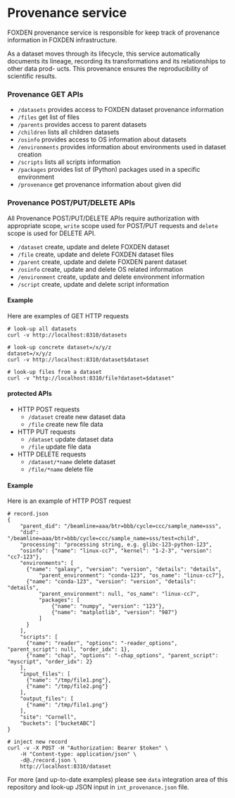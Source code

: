 # Provenance service
FOXDEN provenance service is responsible for keep track of
provenance information in FOXDEN infrastructure.

As a dataset moves through its lifecycle, this service
automatically documents its lineage, recording its transformations
and its relationships to other data prod- ucts. This provenance
ensures the reproducibility of scientific results.

### Provenance GET APIs
- `/datasets` provides access to FOXDEN dataset provenance information
- `/files` get list of files
- `/parents` provides access to parent datasets
- `/children` lists all children datasets
- `/osinfo` provides access to OS information about datasets
- `/environments` provides information about environments used in dataset
  creation
- `/scripts` lists all scripts information
- `/packages` provides list of (Python) packages used in a specific environment
- `/provenance` get provenance information about given did

### Provenance POST/PUT/DELETE APIs
All Provenance POST/PUT/DELETE APIs require authorization with appropriate
scope, `write` scope used for POST/PUT requests and `delete` scope is used for
DELETE API.

- `/dataset` create, update and delete FOXDEN dataset
- `/file` create, update and delete FOXDEN dataset files
- `/parent` create, update and delete FOXDEN parent dataset
- `/osinfo` create, update and delete OS related information
- `/environment` create, update and delete environment information
- `/script` create, update and delete script information

#### Example
Here are examples of GET HTTP requests
```
# look-up all datasets
curl -v http://localhost:8310/datasets

# look-up concrete dataset=/x/y/z
dataset=/x/y/z
curl -v http://localhost:8310/dataset$dataset

# look-up files from a dataset
curl -v "http://localhost:8310/file?dataset=$dataset"
```

#### protected APIs
- HTTP POST requests
    - `/dataset` create new dataset data
    - `/file` create new file data
- HTTP PUT requests
    - `/dataset` update dataset data
    - `/file` update file data
- HTTP DELETE requests
    - `/dataset/*name` delete dataset
    - `/file/*name` delete file

#### Example

Here is an example of HTTP POST request
```
# record.json
{
    "parent_did": "/beamline=aaa/btr=bbb/cycle=ccc/sample_name=sss",
    "did": "/beamline=aaa/btr=bbb/cycle=ccc/sample_name=sss/test=child",
    "processing": "processing string, e.g. glibc-123-python-123",
    "osinfo": {"name": "linux-cc7", "kernel": "1-2-3", "version": "cc7-123"},
    "environments": [
      {"name": "galaxy", "version": "version", "details": "details",
          "parent_environment": "conda-123", "os_name": "linux-cc7"},
      {"name": "conda-123", "version": "version", "details": "details",
          "parent_environment": null, "os_name": "linux-cc7",
          "packages": [
              {"name": "numpy", "version": "123"},
              {"name": "matplotlib", "version": "987"}
          ]
      }
    ],
    "scripts": [
      {"name": "reader", "options": "-reader_options", "parent_script": null, "order_idx": 1},
      {"name": "chap", "options": "-chap_options", "parent_script": "myscript", "order_idx": 2}
    ],
    "input_files": [
      {"name": "/tmp/file1.png"},
      {"name": "/tmp/file2.png"}
    ],
    "output_files": [
      {"name": "/tmp/file1.png"}
    ],
    "site": "Cornell",
    "buckets": ["bucketABC"]
}

# inject new record
curl -v -X POST -H "Authorization: Bearer $token" \
    -H "Content-type: application/json" \
    -d@./record.json \
    http://localhost:8310/dataset
```

For more (and up-to-date examples) please see `data` integration area of this
repository and look-up JSON input in `int_provenance.json` file.
